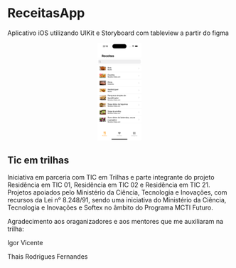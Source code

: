 # ReceitasApp

Aplicativo iOS utilizando UIKit e Storyboard com tableview a partir do figma

<p align="center">
<img width="20%" src="https://github.com/giseletoledo/ReceitasApp/blob/main/ReceitasApp_Phone%2015%20Pro.png" alt="Tela da página listando filmes">
</p>

## Tic em trilhas
<p>Iniciativa em parceria com TIC em Trilhas e parte integrante do projeto Residência em TIC 01, Residência em TIC 02 e Residência em TIC 21. Projetos apoiados pelo Ministério da Ciência,
Tecnologia e Inovações, com recursos da Lei n° 8.248/91, sendo uma iniciativa do Ministério da Ciência, Tecnologia e Inovações e Softex no âmbito do Programa MCTI Futuro.</p>
<p>Agradecimento aos oraganizadores e aos mentores que me auxiliaram na trilha:</p>
<p>Igor Vicente</p>
<p>Thais Rodrigues Fernandes</p>
